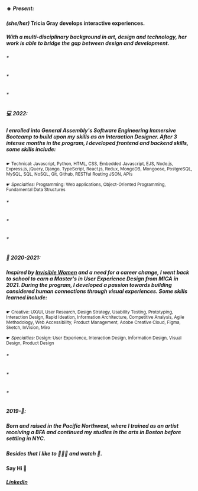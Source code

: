 ##### ☻ **Present:**
#### *(she/her)* Tricia Gray develops interactive experiences.
##### With a multi-disciplinary background in art, design and technology, her work is able to bridge the gap between design and development.
###### *
###### *
###### *
##### 💻 **2022:** 
##### I enrolled into General Assembly's Software Engineering Immersive Bootcamp to build upon my skills as an Interaction Designer. After 3 intense months in the program, I developed frontend and backend skills, some skills include:

<sub>☛ Technical: Javascript, Python, HTML, CSS, Embedded Javascript, EJS, Node.js, Express.js, jQuery, Django, TypeScript, React.js, Redux, MongoDB, Mongoose, PostgreSQL, MySQL, SQL, NoSQL, Git, Github, RESTful Routing JSON, APIs</sub>

<sub>☛ *Specialties:* Programming: Web applications, Object-Oriented Programming, Fundamental Data Structures</sub>

###### *
###### *
###### *
##### 🫶 **2020-2021:** 
##### Inspired by [Invisible Women](https://bookshop.org/p/books/invisible-women-data-bias-in-a-world-designed-for-men-caroline-criado-perez/15136602?ean=9781419735219) and a need for a career change, I went back to school to earn a Master's in User Experience Design from MICA in 2021. During the program, I developed a passion towards building considered human connections through visual experiences. Some skills learned include:

<sub>☛ Creative: UX/UI, User Research, Design Strategy, Usability Testing, Prototyping, Interaction Design, Rapid Ideation, Information Architecture, Competitive Analysis, Agile Methodology, Web Accessibility, Product Management, Adobe Creative Cloud, Figma, Sketch, InVision, Miro</sub>

<sub>☛ *Specialties:* Design: User Experience, Interaction Design, Information Design, Visual Design, Product Design</sub>

###### *
###### *
###### *
##### **2019-🥚:**
##### Born and raised in the Pacific Northwest, where I trained as an artist receiving a BFA and continued my studies in the arts in Boston before settling in NYC. 


##### Besides that I like to 🏃🏻‍♀️ and watch 🎥.

#### Say Hi 👋
##### [LinkedIn](https://www.linkedin.com/in/tgray-nyc/)

